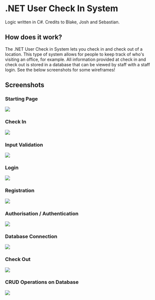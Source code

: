 # .NET User Check In System
Logic written in C#. Credits to Blake, Josh and Sebastian.

## How does it work?
The .NET User Check in System lets you check in and check out of a location. This type of system allows for people to keep track of who's visiting an office, for example. 
All information provided at check in and check out is stored in a database that can be viewed by staff with a staff login.
See the below screenshots for some wireframes!

## Screenshots

### Starting Page
![](https://github.com/user-attachments/assets/a8347465-69df-411f-b534-c1c92f08fac6)
### Check In
![](https://github.com/user-attachments/assets/83da0b9b-2514-41d7-b204-03f2c77a64c5)
### Input Validation
![](https://github.com/user-attachments/assets/233c61ab-bfcb-4878-8f80-c6416f92a24f)
### Login
![](https://github.com/user-attachments/assets/0cf3f658-8272-4be7-82ac-32082b6dd2f8)
### Registration
![](https://github.com/user-attachments/assets/c7c94f48-f4da-4be3-9717-56b4b50c9268)
### Authorisation / Authentication
![](https://github.com/user-attachments/assets/6cba2da7-dd81-4eb3-bf87-d09f1f384047)
### Database Connection
![](https://github.com/user-attachments/assets/c624642f-617b-4aab-9ea6-70b5e8029fd1)
### Check Out
![](https://github.com/user-attachments/assets/9d17f59c-428b-4d1f-85b9-cfb1cda0acb6)
### CRUD Operations on Database
![](https://github.com/user-attachments/assets/bc185540-3ce0-402e-ac40-025bb5be43d9)
